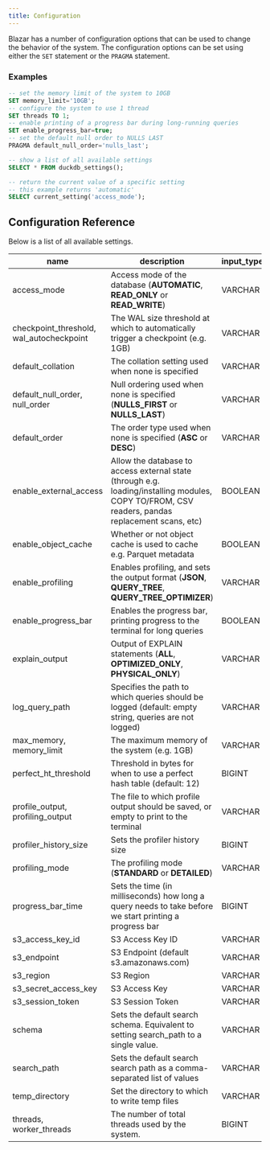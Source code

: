 ```yaml
---
title: Configuration
---
```


Blazar has a number of configuration options that can be used to change the behavior of the system. The configuration options can be set using either the `SET` statement or the `PRAGMA` statement.

### Examples
```sql
-- set the memory limit of the system to 10GB
SET memory_limit='10GB';
-- configure the system to use 1 thread
SET threads TO 1;
-- enable printing of a progress bar during long-running queries
SET enable_progress_bar=true;
-- set the default null order to NULLS LAST
PRAGMA default_null_order='nulls_last';

-- show a list of all available settings
SELECT * FROM duckdb_settings();

-- return the current value of a specific setting
-- this example returns 'automatic'
SELECT current_setting('access_mode'); 
```

## **Configuration Reference**

Below is a list of all available settings.

|                   name                   |                                                                   description                                                                   | input_type | default_value |
|------------------------------------------|-------------------------------------------------------------------------------------------------------------------------------------------------|------------|---------------|
| access_mode                              | Access mode of the database (**AUTOMATIC**, **READ_ONLY** or **READ_WRITE**)                                                                    | VARCHAR    | AUTOMATIC     |
| checkpoint_threshold, wal_autocheckpoint | The WAL size threshold at which to automatically trigger a checkpoint (e.g. 1GB)                                                                | VARCHAR    | 16.7MB        |
| default_collation                        | The collation setting used when none is specified                                                                                               | VARCHAR    |               |
| default_null_order, null_order           | Null ordering used when none is specified (**NULLS_FIRST** or **NULLS_LAST**)                                                                   | VARCHAR    | NULLS_FIRST   |
| default_order                            | The order type used when none is specified (**ASC** or **DESC**)                                                                                | VARCHAR    | ASC           |
| enable_external_access                   | Allow the database to access external state (through e.g. loading/installing modules, COPY TO/FROM, CSV readers, pandas replacement scans, etc) | BOOLEAN    | TRUE          |
| enable_object_cache                      | Whether or not object cache is used to cache e.g. Parquet metadata                                                                              | BOOLEAN    | FALSE         |
| enable_profiling                         | Enables profiling, and sets the output format (**JSON**, **QUERY_TREE**, **QUERY_TREE_OPTIMIZER**)                                              | VARCHAR    | NONE          |
| enable_progress_bar                      | Enables the progress bar, printing progress to the terminal for long queries                                                                    | BOOLEAN    | FALSE         |
| explain_output                           | Output of EXPLAIN statements (**ALL**, **OPTIMIZED_ONLY**, **PHYSICAL_ONLY**)                                                                   | VARCHAR    | PHYSICAL_ONLY |
| log_query_path                           | Specifies the path to which queries should be logged (default: empty string, queries are not logged)                                            | VARCHAR    | NULL          |
| max_memory, memory_limit                 | The maximum memory of the system (e.g. 1GB)                                                                                                     | VARCHAR    | 75% of RAM    |
| perfect_ht_threshold                     | Threshold in bytes for when to use a perfect hash table (default: 12)                                                                           | BIGINT     | 12            |
| profile_output, profiling_output         | The file to which profile output should be saved, or empty to print to the terminal                                                             | VARCHAR    |               |
| profiler_history_size                    | Sets the profiler history size                                                                                                                  | BIGINT     | NULL          |
| profiling_mode                           | The profiling mode (**STANDARD** or **DETAILED**)                                                                                               | VARCHAR    | STANDARD      |
| progress_bar_time                        | Sets the time (in milliseconds) how long a query needs to take before we start printing a progress bar                                          | BIGINT     | 2000          |
| s3_access_key_id                         | S3 Access Key ID                                                                                                                                | VARCHAR    |               |
| s3_endpoint                              | S3 Endpoint (default s3.amazonaws.com)                                                                                                          | VARCHAR    |               |
| s3_region                                | S3 Region                                                                                                                                       | VARCHAR    |               |
| s3_secret_access_key                     | S3 Access Key                                                                                                                                   | VARCHAR    |               |
| s3_session_token                         | S3 Session Token                                                                                                                                | VARCHAR    |               |
| schema                                   | Sets the default search schema. Equivalent to setting search_path to a single value.                                                            | VARCHAR    |               |
| search_path                              | Sets the default search search path as a comma-separated list of values                                                                         | VARCHAR    |               |
| temp_directory                           | Set the directory to which to write temp files                                                                                                  | VARCHAR    |               |
| threads, worker_threads                  | The number of total threads used by the system.                                                                                                 | BIGINT     | # Cores       |
